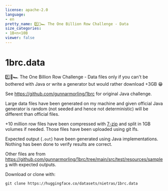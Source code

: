 ```yaml
---
license: apache-2.0
language:
- en
pretty_name: 1️⃣🐝🏎️ The One Billion Row Challenge - Data
size_categories:
- 1B<n<10B
viewer: false
---
```

# 1brc.data
1️⃣🐝🏎️ The One Billion Row Challenge - Data files only if you can't be bothered with Java 
or write a generator but would rather download +3GB 😁

See https://github.com/gunnarmorling/1brc for original Java challenge.

Large data files have been generated on my machine and given official Java generator is random
(not seeded and hence not deterministic) will be different than official files.

+10 million row files have been compressed with [7-zip](https://www.7-zip.org/) and split in 1GB volumes if needed.
Those files have been uploaded using git lfs. 

Expected output (`.out`) have been generated using Java implementations. Nothing has been done to verify results are correct.

Other files are from https://github.com/gunnarmorling/1brc/tree/main/src/test/resources/samples with expected outputs.

Download or clone with:
```
git clone https://huggingface.co/datasets/nietras/1brc.data
```